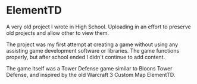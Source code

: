# ElementTD
A very old project I wrote in High School. Uploading in an effort to preserve old projects and allow other to view them.

The project was my first attempt at creating a game without using any assisting game development software or libraries. The game functions properly, but after school ended I didn't continue to add content. 

The game itself was a Tower Defense game similar to Bloons Tower Defense, and inspired by the old Warcraft 3 Custom Map ElementTD.
